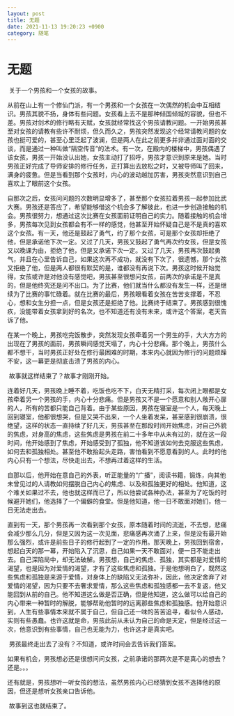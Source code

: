 ```yaml
---
layout: post
title: 无题
date: 2021-11-13 19:20:23 +0900
category: 随笔
---
```


# 无题

​	关于一个男孩和一个女孩的故事。

​	从前在山上有一个修仙门派，有一个男孩和一个女孩在一次偶然的机会中互相结识。男孩其貌不扬，身体有些问题。女孩看上去不是那种倾国倾城的容貌，但也不差。男孩对剑术的修行略有天赋，女孩就经常找这个男孩请教问题。一开始男孩甚至对女孩的请教有些许不耐烦，但久而久之，男孩突然发现这个经常请教问题的女孩也挺可爱的，甚至心里泛起了波澜，但是两人在此之前更多并非通过面对面的交谈，而是通过一种叫做“隔空传音”的法术。有一次，在殿内的楼梯中，男孩偶遇了该女孩，男孩一开始没认出她，女孩主动打了招呼，男孩才意识到原来是她。当时男孩正好完成了导师安排的修行任务，正打算出去放松之时，又被导师叫了回来，满身的疲惫。但是当看到那个女孩时，内心的波动越加厉害，男孩突然意识到自己喜欢上了眼前这个女孩。

​	自那次之后，女孩问问题的次数明显增多了，甚至那个女孩拉着男孩一起参加比武大赛。男孩还是答应了，希望能够借这个机会多了解彼此，也进一步创造接触的机会。男孩很努力，想通过这次比赛在女孩面前证明自己的实力。随着接触的机会增多，男孩每次见到女孩都会有不一样的感觉，他甚至开始怀疑自己是不是真的喜欢这个女孩。有一天，他还是鼓起了勇气，约了那个女孩，可是那个女孩却拒绝了他，但是承诺他下次一定。又过了几天，男孩又鼓起了勇气再次约女孩，但是女孩又以晚课为由，拒绝了他，但是又承诺下次一定。又过了几天，男孩再次鼓起勇气，并且在心里告诉自己，如果这次再不成功，就没有下次了，很遗憾，那个女孩又拒绝了他，但是两人都很有默契的是，谁都没有再说下次。男孩这时候开始觉得，女孩或许是对他没有感觉吧，男孩甚至很想问女孩，前两次的承诺是不是真的，但是他终究还是问不出口。为了比赛，他们就当什么都没有发生一样，还是继续为了比赛的事忙碌着。就在比赛的最后，男孩眼看着女孩在苦苦支撑着，不忍心，想和女生分担一点，但是女孩还是拒绝了他。比赛终于结束了。男孩感到很愧疚，没能带着女孩拿到好的名次，也不知道还有没有未来，或许这个答案，老天告诉了他。

​	在某一个晚上，男孩吃完饭散步，突然发现女孩牵着另一个男生的手，大大方方的出现在了男孩的面前，男孩瞬间感觉天塌了，内心十分悲痛。那个晚上，男孩什么都不想干，当时男孩正好处在修行最困难的时期，本来内心就因为修行的问题烦躁不安，这一幕更是彻底击溃了男孩的内心。

​	故事就这样结束了？故事才刚刚开始。

​	连着好几天，男孩晚上睡不着，吃饭也吃不下，白天无精打采，每次闭上眼都是女孩牵着另一个男孩的手，内心十分悲痛。但是男孩又不是一个愿意和别人敞开心扉的人，所有的苦都只能自己背着。由于某些原因，男孩在寝室是一个人，每天晚上回到寝室，他都很想哭，但是又哭不出来，一个人坐着发呆，甚至感到很崩溃，很绝望，这样的状态一直持续了好几天，男孩甚至在那段时间开始焦虑，对自己外貌的焦虑，对身高的焦虑，这些焦虑是男孩在前二十多年中从未有过的，就在这一段时间，他开始感到了焦虑，开始感受到了孤独，他不知道该如何去克服这些焦虑，如何去和孤独相处。甚至他不敢抬起头走路，害怕看到不愿意看到的人。此时的他内心只有一个想法，尽快走出去，不想再过着这样的生活。

​	自那以后，他开始在意自己的外表，听正能量的“广播”，阅读书籍，锻炼，向其他未曾见过的人请教如何摆脱自己内心的焦虑、以及和孤独更好的相处。他知道，这个难关如果过不去，他也就这样而已了，所以他尝试各种办法，甚至为了吃饭的时候避开她们，他选择了一个偏僻的食堂。但是他知道，他一日不敢面对她们，他一日无法走出去。

​	直到有一天，那个男孩再一次看到那个女孩，原本随着时间的流逝，不去想，悲痛会减少那么几分，但是又因为这一次见面，悲痛感再次涌了上来，但是没有最开始那么强烈，或许是前些日子的修行起到了一定的作用。那天晚上，男孩回到宿舍，想起白天的那一幕，开始陷入了沉思，自己如果一天不敢面对，便一日不能走出去。自己深陷局中，却无法破解。男孩想，自己的焦虑、孤独，其实都是对爱情的渴望，也是因为对爱情的渴望，才有了这些焦虑和孤独。于是他想明白了，既然这些焦虑和孤独是来源于爱情，对身体上的缺陷又无法弥补，因此，他决定舍弃了对爱情的渴望，因为只要不去奢求爱情，那么这些焦虑和孤独感都一去不复返，他又能回到从前的自己。他不知道这么做是否正确，但是他知道，这么做可以给自己的内心带来一种暂时的解脱，能够帮助他暂时的远离那些焦虑和孤独感。他开始意识到，人生有些事情本来就不属于自己，但自己还一味的苦苦追寻，看似令人感动，实则有些愚蠢。也许这就是命，男孩此前从未认为自己的命是天定，但是经过这一次，他意识到有些事情，自己也无能为力，也许这才是真实吧。

​	男孩最终走出去了没有？不知道，或许时间会去告诉我们答案。

​	如果有机会，男孩想必还是很想问问女孩，之前承诺的那两次是不是真心的想去？还是。。。

​	还有就是，男孩想听一听女孩的想法，虽然男孩内心已经猜到女孩不选择他的原因，但还是想听女孩亲口告诉他。

​	故事到这也就结束了。